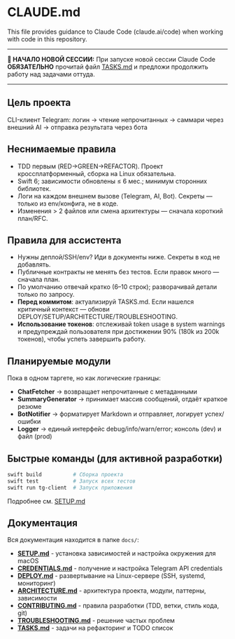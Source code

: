 # CLAUDE.md

This file provides guidance to Claude Code (claude.ai/code) when working with code in this repository.

---

**🚀 НАЧАЛО НОВОЙ СЕССИИ:**
При запуске новой сессии Claude Code **ОБЯЗАТЕЛЬНО** прочитай файл [TASKS.md](docs/TASKS.md) и предложи продолжить работу над задачами оттуда.

---

## Цель проекта

CLI-клиент Telegram: логин → чтение непрочитанных → саммари через внешний AI → отправка результата через бота

## Неснимаемые правила

- TDD первым (RED→GREEN→REFACTOR). Проект кроссплатформенный, сборка на Linux обязательна.
- Swift 6; зависимости обновлены ≤ 6 мес.; минимум сторонних библиотек.
- Логи на каждом внешнем вызове (Telegram, AI, Bot). Секреты — только из env/конфига, не в коде.
- Изменения > 2 файлов или смена архитектуры — сначала короткий план/RFC.

## Правила для ассистента

- Нужны деплой/SSH/env? Иди в документы ниже. Секреты в код не добавлять.
- Публичные контракты не менять без тестов. Если правок много — сначала план.
- По умолчанию отвечай кратко (6–10 строк); разворачивай детали только по запросу.
- **Перед коммитом**: актуализируй TASKS.md. Если нашелся критичный контекст — обнови DEPLOY/SETUP/ARCHITECTURE/TROUBLESHOOTING.
- **Использование токенов**: отслеживай token usage в system warnings и предупреждай пользователя при достижении 90% (180k из 200k токенов), чтобы успеть завершить работу.

## Планируемые модули

Пока в одном таргете, но как логические границы:

- **ChatFetcher** → возвращает непрочитанные с метаданными
- **SummaryGenerator** → принимает массив сообщений, отдаёт краткое резюме
- **BotNotifier** → форматирует Markdown и отправляет, логирует успех/ошибки
- **Logger** → единый интерфейс debug/info/warn/error; консоль (dev) и файл (prod)

## Быстрые команды (для активной разработки)

```bash
swift build          # Сборка проекта
swift test           # Запуск всех тестов
swift run tg-client  # Запуск приложения
```

Подробнее см. [SETUP.md](docs/SETUP.md)

## Документация

Вся документация находится в папке `docs/`:

- **[SETUP.md](docs/SETUP.md)** - установка зависимостей и настройка окружения для macOS
- **[CREDENTIALS.md](docs/CREDENTIALS.md)** - получение и настройка Telegram API credentials
- **[DEPLOY.md](docs/DEPLOY.md)** - развертывание на Linux-сервере (SSH, systemd, мониторинг)
- **[ARCHITECTURE.md](docs/ARCHITECTURE.md)** - архитектура проекта, модули, паттерны, зависимости
- **[CONTRIBUTING.md](docs/CONTRIBUTING.md)** - правила разработки (TDD, ветки, стиль кода, git)
- **[TROUBLESHOOTING.md](docs/TROUBLESHOOTING.md)** - решение частых проблем
- **[TASKS.md](docs/TASKS.md)** - задачи на рефакторинг и TODO список
